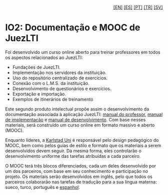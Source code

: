 <p align="right">
  <a href="README.md">[EN]</a>
  <a href="README_es.md">[ES]</a>
  <a href="README_pt.md">[PT]</a>
  <a href="README_tr.md">[TR]</a>
  <a href="README_sv.md">[SV]</a>
</p>

# IO2: Documentação e MOOC de JuezLTI

Foi desenvolvido um curso online aberto para treinar professores em todos os aspectos relacionados ao JuezLTI:
- Fundações de JuezLTI.
- Implementação nos servidores da instituição.
- Uso do repositório centralizado de exercícios.
- Conexão com o L.M.S. da instituição.
- Desenvolvimento de questionários e exercícios.
- Exportação e importação.
- Exemplos de itinerários de treinamento

Este segundo produto intelectual propõe assim o desenvolvimento da documentação associada à aplicação JuezLTI: 
[manual do professor](MOOC1/README_pt.md#manual-do-professor), [manual de implementação](MOOC2/README_pt.md#manual-de-implementação) 
e [ manual de desenvolvimento](MOOC2/README_pt.md#manual-de-desenvolvimento). 
Com base nesses materiais, será construído um curso online em formato massivo e aberto (MOOC).

Enquanto líderes, a [Karlstad Uni](http://www.kau.se/) é responsável pelo design pedagógico do MOOC, 
bem como pelos guias de estilo e formato que os materiais a serem desenvolvidos devem seguir. 
Da mesma forma, eles controlarão o desenvolvimento uniforme das tarefas atribuídas a cada parceiro.

O MOOC terá três blocos diferenciados, cada um deles desenvolvido por um dos parceiros, 
com base em seu conhecimento e participação no projeto.
Os materiais serão desenvolvidos em inglês, pelo que todos os parceiros colaborarão nas tarefas de tradução 
para a sua língua materna: sueco, turco, português e [espanhol](README_es.md).
